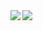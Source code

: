 <a href="https://github.com/anuraghazra/github-readme-stats">
  <img align="left" src="https://github-readme-stats.vercel.app/api?username=mashumashupan" />
</a>
<a href="https://github.com/anuraghazra/github-readme-stats">
  <img align="left" src="https://github-readme-stats.vercel.app/api/top-langs/?username=mashumashupan" />
</a>
